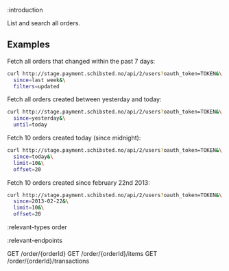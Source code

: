 :introduction

List and search all orders.

## Examples

Fetch all orders that changed within the past 7 days:

```sh
curl http://stage.payment.schibsted.no/api/2/users?oauth_token=TOKEN&\
  since=last week&\
  filters=updated
```

Fetch all orders created between yesterday and today:

```sh
curl http://stage.payment.schibsted.no/api/2/users?oauth_token=TOKEN&\
  since=yesterday&\
  until=today
```

Fetch 10 orders created today (since midnight):

```sh
curl http://stage.payment.schibsted.no/api/2/users?oauth_token=TOKEN&\
  since=today&\
  limit=10&\
  offset=20
```

Fetch 10 orders created since february 22nd 2013:

```sh
curl http://stage.payment.schibsted.no/api/2/users?oauth_token=TOKEN&\
  since=2013-02-22&\
  limit=10&\
  offset=20
```

:relevant-types order

:relevant-endpoints

GET /order/{orderId}
GET /order/{orderId}/items
GET /order/{orderId}/transactions
